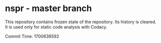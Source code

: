 # nspr - master branch

This repository contains frozen state of the repository.
Its history is cleared. It is used only for static code
analysis with Codacy.

Commit Time: 1700639592